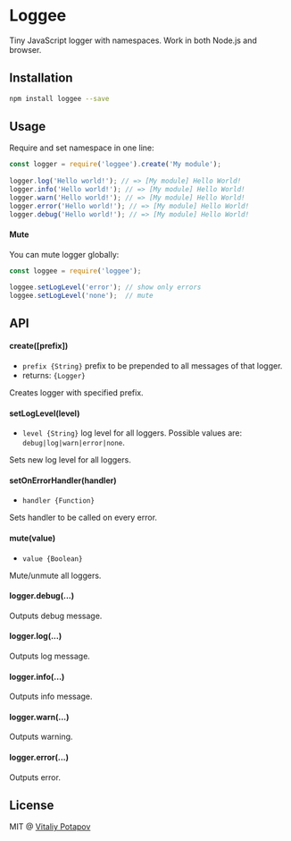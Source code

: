 # Loggee

Tiny JavaScript logger with namespaces. Work in both Node.js and browser.

## Installation
```bash
npm install loggee --save
```

## Usage
Require and set namespace in one line:
```js
const logger = require('loggee').create('My module');
 
logger.log('Hello world!'); // => [My module] Hello World!
logger.info('Hello world!'); // => [My module] Hello World!
logger.warn('Hello world!'); // => [My module] Hello World!
logger.error('Hello world!'); // => [My module] Hello World!
logger.debug('Hello world!'); // => [My module] Hello World!
```

#### Mute
You can mute logger globally:
```js
const loggee = require('loggee');

loggee.setLogLevel('error'); // show only errors
loggee.setLogLevel('none');  // mute
```

## API

#### create([prefix])
  * `prefix {String}` prefix to be prepended to all messages of that logger.
  * returns: `{Logger}`
  
Creates logger with specified prefix. 

#### setLogLevel(level)
  * `level {String}` log level for all loggers. Possible values are: `debug|log|warn|error|none`. 

Sets new log level for all loggers.

#### setOnErrorHandler(handler)
  * `handler {Function}`

Sets handler to be called on every error.

#### mute(value)
  * `value {Boolean}`

Mute/unmute all loggers.

#### logger.debug(...)
Outputs debug message.

#### logger.log(...)
Outputs log message.

#### logger.info(...)
Outputs info message.

#### logger.warn(...)
Outputs warning.

#### logger.error(...)
Outputs error.


## License
MIT @ [Vitaliy Potapov](https://github.com/vitalets)
